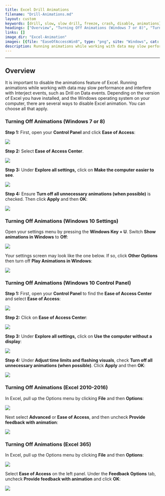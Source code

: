 ```yaml
---
title: Excel Drill Animations
filename: "Drill-Animations.md"
layout: custom
keywords: [drill, slow, slow drill, freeze, crash, disable, animations]
headings: ["Overview", "Turning Off Animations (Windows 7 or 8)", "Turning Off Animations (Windows 10 Settings)", "Turning Off Animations (Windows 10 Control Panel)", "Turning Off Animations (Excel 2010-2016)", "Turning Off Animations (Excel 365)"]
links: []
image_dir: "Excel-Animation"
images: [{file: "EaseOfAccessWin8", type: "png", site: "Windows", cat: "Control Panel", sub: "", report: "", ribbon: "", config: ""}, {file: "EaseOfAccessCenterWin8", type: "png", site: "Windows", cat: "Ease of Access", sub: "", report: "", ribbon: "", config: ""}, {file: "MakeComputerEasierWin8", type: "png", site: "Windows", cat: "Ease of Access Center", sub: "", report: "", ribbon: "", config: ""}, {file: "TurnOffAnimationsWin8", type: "png", site: "Windows", cat: "Make the computer easier to see", sub: "", report: "", ribbon: "", config: ""}, {file: "05", type: "png", site: "Windows", cat: "Display Settings", sub: "", report: "", ribbon: "", config: ""}, {file: "07", type: "jpg", site: "Windows", cat: "Visual options", sub: "", report: "", ribbon: "", config: ""}, {file: "01", type: "jpg", site: "Windows", cat: "Control Panel", sub: "", report: "", ribbon: "", config: ""}, {file: "02", type: "jpg", site: "Windows", cat: "Ease of Access", sub: "", report: "", ribbon: "", config: ""}, {file: "03", type: "jpg", site: "Windows", cat: "Ease of Access Center", sub: "", report: "", ribbon: "", config: ""}, {file: "04", type: "jpg", site: "Windows", cat: "Use the computer without a display", sub: "", report: "", ribbon: "", config: ""}, {file: "FileOptionsExcel2010", type: "png", site: "Excel", cat: "File Menu", sub: "", report: "", ribbon: "", config: ""}, {file: "06", type: "jpg", site: "Excel", cat: "Settings", sub: "", report: "", ribbon: "", config: ""}, {file: "FileOptionsExcel365", type: "png", site: "Excel", cat: "File Menu", sub: "", report: "", ribbon: "", config: ""}, {file: "13", type: "jpg", site: "Excel", cat: "Options", sub: "", report: "", ribbon: "", config: ""}]
description: Running animations while working with data may slow performance and interfere with Interject events, such as Drill on Data events.
---
```

* * *

## Overview

It is important to disable the animations feature of Excel. Running animations while working with data may slow performance and interfere with Interject events, such as Drill on Data events. Depending on the version of Excel you have installed, and the Windows operating system on your computer, there are several ways to disable Excel animation. You can choose all that apply.

### Turning Off Animations (Windows 7 or 8)

**Step 1:** First, open your **Control Panel** and click **Ease of Access**:

![](/images/Excel-Animation/EaseOfAccessWin8.png)
<br>

**Step 2:** Select **Ease of Access Center**.

![](/images/Excel-Animation/EaseOfAccessCenterWin8.png)
<br>

**Step 3:** Under **Explore all settings,** click on **Make the computer easier to see**.

![](/images/Excel-Animation/MakeComputerEasierWin8.png)
<br>

**Step 4:** Ensure **Turn off all unnecessary animations (when possible)** is checked. Then click **Apply** and then **OK**:

![](/images/Excel-Animation/TurnOffAnimationsWin8.png)
<br>

### Turning Off Animations (Windows 10 Settings)

Open your settings menu by pressing the **Windows Key + U**. Switch **Show animations in Windows** to **Off**:

![](/images/Excel-Animation/05.png)
<br>

Your settings screen may look like the one below. If so, click **Other Options** then turn off **Play Animations in Windows**:

![](/images/Excel-Animation/07.jpg)
<br>

### Turning Off Animations (Windows 10 Control Panel)

**Step 1:** First, open your **Control Panel** to find the **Ease of Access Center** and select **Ease of Access**:

![](/images/Excel-Animation/01.jpg)
<br>

**Step 2:** Click on **Ease of Access Center**:

![](/images/Excel-Animation/02.jpg)
<br>

**Step 3:** Under **Explore all settings,** click on **Use the computer without a display**:

![](/images/Excel-Animation/03.jpg)
<br>

**Step 4:** Under **Adjust time limits and flashing visuals**, check **Turn off all unnecessary animations (when possible)**. Click **Apply** and then **OK**:

![](/images/Excel-Animation/04.jpg)
<br>

### Turning Off Animations (Excel 2010-2016)

In Excel, pull up the Options menu by clicking **File** and then **Options**:

![](/images/Excel-Animation/FileOptionsExcel2010.png)
<br>

Next select **Advanced** or **Ease of Access**, and then uncheck **Provide feedback with animation**:

![](/images/Excel-Animation/06.jpg)
<br>

### Turning Off Animations (Excel 365)

In Excel, pull up the Options menu by clicking **File** and then **Options**:

![](/images/Excel-Animation/FileOptionsExcel365.png)
<br>

Select **Ease of Access** on the left panel. Under the **Feedback Options** tab, uncheck **Provide feedback with animation** and click **OK**:

![](/images/Excel-Animation/13.jpg)
<br>
